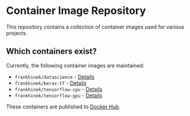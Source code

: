 # Container Image Repository

This repository contains a collection of container images used for various
projects.

## Which containers exist?

Currently, the following container images are maintained:

* `frankhinek/datascience` - [Details](https://github.com/frankhinek/containers/tree/master/datascience)
* `frankhinek/keras-tf` - [Details]()
* `frankhinek/tensorflow-cpu` - [Details](https://github.com/frankhinek/containers/tree/master/tensorflow-cpu)
* `frankhinek/tensorflow-gpu` - [Details](https://github.com/frankhinek/containers/tree/master/tensorflow-cpu)

These containers are published to
[Docker Hub](https://hub.docker.com/r/frankhinek).
